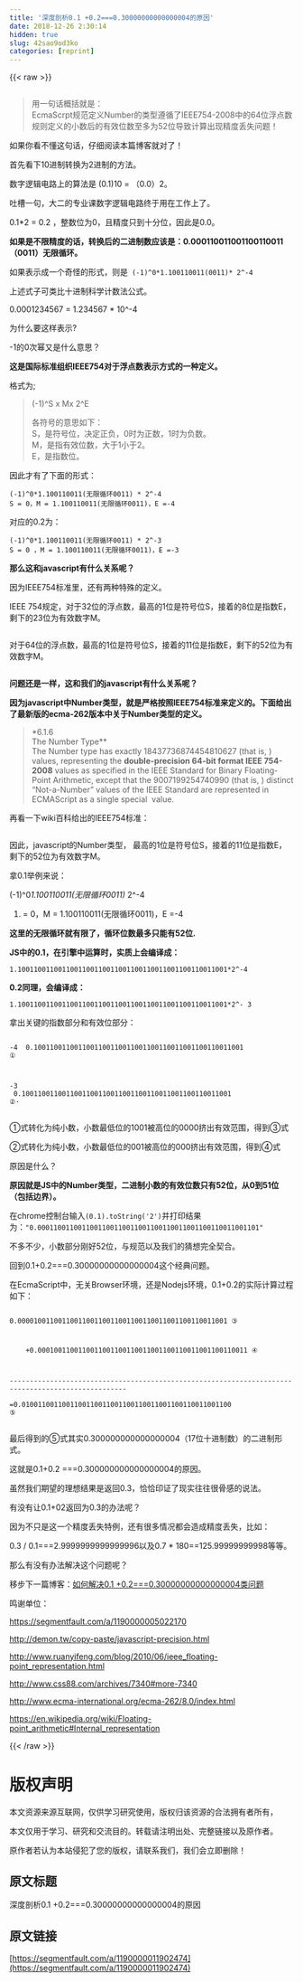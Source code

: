 ```yaml
---
title: '深度剖析0.1 +0.2===0.30000000000000004的原因' 
date: 2018-12-26 2:30:14
hidden: true
slug: 42sao9od3ko
categories: [reprint]
---
```


{{< raw >}}

                    
<p><span class="img-wrap"><img data-src="/img/remote/1460000011902479?w=600&amp;h=600" src="https://static.alili.tech/img/remote/1460000011902479?w=600&amp;h=600" alt="" title="" style="cursor: pointer; display: inline;"></span></p>
<blockquote><p>用一句话概括就是：<br>EcmaScrpt规范定义Number的类型遵循了IEEE754-2008中的64位浮点数规则定义的小数后的有效位数至多为52位导致计算出现精度丢失问题！</p></blockquote>
<p>如果你看不懂这句话，仔细阅读本篇博客就对了！</p>
<p>首先看下10进制转换为2进制的方法。</p>
<p>数字逻辑电路上的算法是 (0.1)10  = （0.0）2。</p>
<p>吐槽一句，大二的专业课数字逻辑电路终于用在工作上了。</p>
<p>0.1*2 = 0.2 ，整数位为0，且精度只到十分位，因此是0.0。</p>
<p><strong>如果是不限精度的话，转换后的二进制数应该是：0.000110011001100110011（0011）无限循环。</strong></p>
<p>如果表示成一个奇怪的形式，则是<code> (-1)^0*1.100110011(0011)* 2^-4</code></p>
<p>上述式子可类比十进制科学计数法公式。</p>
<p>0.0001234567 = 1.234567 * 10^-4&nbsp;</p>
<p>为什么要这样表示?</p>
<p>-1的0次幂又是什么意思？</p>
<p><strong>这是国际标准组织IEEE754对于浮点数表示方式的一种定义。</strong></p>
<p>格式为;</p>
<blockquote>
<p>(-1)^S x Mx 2^E</p>
<p>各符号的意思如下：<br>S，是符号位，决定正负，0时为正数，1时为负数。<br>M，是指有效位数，大于1小于2。　<br>E，是指数位。</p>
</blockquote>
<p>因此才有了下面的形式：</p>
<div class="widget-codetool" style="display:none;">
      <div class="widget-codetool--inner">
      <span class="selectCode code-tool" data-toggle="tooltip" data-placement="top" title="" data-original-title="全选"></span>
      <span type="button" class="copyCode code-tool" data-toggle="tooltip" data-placement="top" data-clipboard-text="(-1)^0*1.100110011(无限循环0011) * 2^-4
S = 0，M = 1.100110011(无限循环0011)，E =-4" title="" data-original-title="复制"></span>
      <span type="button" class="saveToNote code-tool" data-toggle="tooltip" data-placement="top" title="" data-original-title="放进笔记"></span>
      </div>
      </div><pre class="hljs lsl"><code>(<span class="hljs-number">-1</span>)^<span class="hljs-number">0</span>*<span class="hljs-number">1.100110011</span>(无限循环<span class="hljs-number">0011</span>) * <span class="hljs-number">2</span>^<span class="hljs-number">-4</span>
S = <span class="hljs-number">0</span>，M = <span class="hljs-number">1.100110011</span>(无限循环<span class="hljs-number">0011</span>)，E =<span class="hljs-number">-4</span></code></pre>
<p>对应的0.2为：</p>
<div class="widget-codetool" style="display:none;">
      <div class="widget-codetool--inner">
      <span class="selectCode code-tool" data-toggle="tooltip" data-placement="top" title="" data-original-title="全选"></span>
      <span type="button" class="copyCode code-tool" data-toggle="tooltip" data-placement="top" data-clipboard-text="(-1)^0*1.100110011(无限循环0011) * 2^-3
S = 0 ，M = 1.100110011(无限循环0011)，E =-3" title="" data-original-title="复制"></span>
      <span type="button" class="saveToNote code-tool" data-toggle="tooltip" data-placement="top" title="" data-original-title="放进笔记"></span>
      </div>
      </div><pre class="hljs lsl"><code>(<span class="hljs-number">-1</span>)^<span class="hljs-number">0</span>*<span class="hljs-number">1.100110011</span>(无限循环<span class="hljs-number">0011</span>) * <span class="hljs-number">2</span>^<span class="hljs-number">-3</span>
S = <span class="hljs-number">0</span> ，M = <span class="hljs-number">1.100110011</span>(无限循环<span class="hljs-number">0011</span>)，E =<span class="hljs-number">-3</span></code></pre>
<p><strong>那么这和javascript有什么关系呢？</strong></p>
<p>因为IEEE754标准里，还有两种特殊的定义。</p>
<p>IEEE 754规定，对于32位的浮点数，最高的1位是符号位S，接着的8位是指数E，剩下的23位为有效数字M。</p>
<p><span class="img-wrap"><img data-src="/img/remote/1460000011902480?w=500&amp;h=101" src="https://static.alili.tech/img/remote/1460000011902480?w=500&amp;h=101" alt="" title="" style="cursor: pointer; display: inline;"></span></p>
<p>对于64位的浮点数，最高的1位是符号位S，接着的11位是指数E，剩下的52位为有效数字M。</p>
<p><span class="img-wrap"><img data-src="/img/remote/1460000011902481?w=500&amp;h=101" src="https://static.alili.tech/img/remote/1460000011902481?w=500&amp;h=101" alt="" title="" style="cursor: pointer; display: inline;"></span></p>
<p><strong>问题还是一样，这和我们的javascript有什么关系呢？</strong></p>
<p><strong>因为javascript中Number类型，就是严格按照IEEE754标准来定义的。下面给出了最新版的ecma-262版本中关于Number类型的定义。</strong></p>
<blockquote><p>*6.1.6<br>The Number Type**<br>The Number type has exactly 18437736874454810627 (that is,&nbsp;) values, representing the <strong>double-precision 64-bit format IEEE 754-2008</strong> values as specified in the IEEE Standard for Binary Floating-Point Arithmetic, except that the 9007199254740990 (that is,&nbsp;) distinct “Not-a-Number” values of the IEEE Standard are represented in ECMAScript as a single special&nbsp;&nbsp;value.</p></blockquote>
<p>再看一下wiki百科给出的IEEE754标准：</p>
<p><span class="img-wrap"><img data-src="/img/remote/1460000011902482?w=617&amp;h=247" src="https://static.alili.tech/img/remote/1460000011902482?w=617&amp;h=247" alt="" title="" style="cursor: pointer;"></span></p>
<p>因此，javascript的Number类型， 最高的1位是符号位S，接着的11位是指数E，剩下的52位为有效数字M。</p>
<p>拿0.1举例来说：</p>
<p>(-1)^0<em>1.100110011(无限循环0011) </em> 2^-4</p>
<ol><li><p>= 0，M = 1.100110011(无限循环0011)，E =-4</p></li></ol>
<p><strong>这里的无限循环就有限了，循环位数最多只能有52位.</strong></p>
<p><strong>JS中的0.1，在引擎中运算时，实质上会编译成：</strong></p>
<p><code>1.1001100110011001100110011001100110011001100110011001*2^-4</code></p>
<p><strong>0.2同理，会编译成：</strong></p>
<p><code>1.1001100110011001100110011001100110011001100110011001*2^- 3</code></p>
<p>拿出关键的指数部分和有效位部分：</p>
<div class="widget-codetool" style="display:none;">
      <div class="widget-codetool--inner">
      <span class="selectCode code-tool" data-toggle="tooltip" data-placement="top" title="" data-original-title="全选"></span>
      <span type="button" class="copyCode code-tool" data-toggle="tooltip" data-placement="top" data-clipboard-text="
-4&nbsp;&nbsp;0.1001100110011001100110011001100110011001100110011001 ①

-3 &nbsp;0.1001100110011001100110011001100110011001100110011001 ②·" title="" data-original-title="复制"></span>
      <span type="button" class="saveToNote code-tool" data-toggle="tooltip" data-placement="top" title="" data-original-title="放进笔记"></span>
      </div>
      </div><pre class="hljs lsl"><code>
<span class="hljs-number">-4</span>&nbsp;&nbsp;<span class="hljs-number">0.1001100110011001100110011001100110011001100110011001</span> ①

<span class="hljs-number">-3</span> &nbsp;<span class="hljs-number">0.1001100110011001100110011001100110011001100110011001</span> ②·</code></pre>
<p>①式转化为纯小数，小数最低位的1001被高位的0000挤出有效范围，得到③式</p>
<p>②式转化为纯小数，小数最低位的001被高位的000挤出有效范围，得到④式</p>
<p>原因是什么？</p>
<p><strong>原因就是JS中的Number类型，二进制小数的有效位数只有52位，从0到51位（包括边界）。</strong></p>
<p>在chrome控制台输入<code>(0.1).toString('2')</code>并打印结果为：<code>"0.0001100110011001100110011001100110011001100110011001101"</code></p>
<p>不多不少，小数部分刚好52位，与规范以及我们的猜想完全契合。</p>
<p>回到0.1+0.2===0.30000000000000004这个经典问题。</p>
<p>在EcmaScript中，无关Browser环境，还是Nodejs环境，0.1+0.2的实际计算过程如下：</p>
<div class="widget-codetool" style="display:none;">
      <div class="widget-codetool--inner">
      <span class="selectCode code-tool" data-toggle="tooltip" data-placement="top" title="" data-original-title="全选"></span>
      <span type="button" class="copyCode code-tool" data-toggle="tooltip" data-placement="top" data-clipboard-text="
&nbsp; &nbsp;&nbsp; 0.0000100110011001100110011001100110011001100110011001 ③

&nbsp; &nbsp; +0.0001001100110011001100110011001100110011001100110011 ④

---------------------------------------------------------------------------------------------------

&nbsp; &nbsp; =0.0100110011001100110011001100110011001100110011001100 ⑤" title="" data-original-title="复制"></span>
      <span type="button" class="saveToNote code-tool" data-toggle="tooltip" data-placement="top" title="" data-original-title="放进笔记"></span>
      </div>
      </div><pre class="hljs haml"><code>
&nbsp; &nbsp;&nbsp; 0.0000100110011001100110011001100110011001100110011001 ③

&nbsp; &nbsp; +0.0001001100110011001100110011001100110011001100110011 ④

-<span class="ruby">--------------------------------------------------------------------------------------------------
</span>
&nbsp; &nbsp; =<span class="ruby"><span class="hljs-number">0</span>.<span class="hljs-number">0100110011001100110011001100110011001100110011001100</span> ⑤</span></code></pre>
<p>最后得到的⑤式其实0.300000000000000004（17位十进制数）的二进制形式。</p>
<p>这就是0.1+0.2 ===0.300000000000000004的原因。</p>
<p>虽然我们期望的理想结果是返回0.3，恰恰印证了现实往往很骨感的说法。</p>
<p>有没有让0.1+02返回为0.3的办法呢？</p>
<p>因为不只是这一个精度丢失特例，还有很多情况都会造成精度丢失，比如： </p>
<p>0.3 / 0.1===2.9999999999999996以及0.7 * 180==125.99999999998等等。</p>
<p>那么有没有办法解决这个问题呢？</p>
<p>移步下一篇博客：<a href="https://segmentfault.com/a/1190000011913127?_ea=2804668">如何解决0.1 +0.2===0.30000000000000004类问题</a></p>
<p>鸣谢单位：</p>
<p><a href="https://segmentfault.com/a/1190000005022170" target="_blank">https://segmentfault.com/a/1190000005022170</a></p>
<p><a href="http://demon.tw/copy-paste/javascript-precision.html" rel="nofollow noreferrer" target="_blank">http://demon.tw/copy-paste/javascript-precision.html</a></p>
<p><a href="http://www.ruanyifeng.com/blog/2010/06/ieee_floating-point_representation.html" rel="nofollow noreferrer" target="_blank">http://www.ruanyifeng.com/blog/2010/06/ieee_floating-point_representation.html</a></p>
<p><a href="http://www.css88.com/archives/7340#more-7340" rel="nofollow noreferrer" target="_blank">http://www.css88.com/archives/7340#more-7340</a></p>
<p><a href="http://www.ecma-international.org/ecma-262/8.0/index.html" rel="nofollow noreferrer" target="_blank">http://www.ecma-international.org/ecma-262/8.0/index.html</a></p>
<p><a href="https://en.wikipedia.org/wiki/Floating-point_arithmetic#Internal_representation" rel="nofollow noreferrer" target="_blank">https://en.wikipedia.org/wiki/Floating-point_arithmetic#Internal_representation</a></p>

                
{{< /raw >}}

# 版权声明
本文资源来源互联网，仅供学习研究使用，版权归该资源的合法拥有者所有，

本文仅用于学习、研究和交流目的。转载请注明出处、完整链接以及原作者。

原作者若认为本站侵犯了您的版权，请联系我们，我们会立即删除！

## 原文标题
深度剖析0.1 +0.2===0.30000000000000004的原因

## 原文链接
[https://segmentfault.com/a/1190000011902474](https://segmentfault.com/a/1190000011902474)

